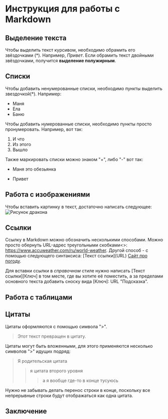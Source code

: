 # Инструкция для работы с Markdown

## Выделение текста
Чтобы выделить текст курсивом, необходимо обрамить его звёздочками (*). Например, *Привет*.
Если обрамить текст двойными звёздочками, получится **выделение полужирным**.

## Списки

Чтобы добавить ненумерованные списки, необходимо пункты выделить звездочкой(*). Например:
* Маня
* Ела
* Баню

Чтобы добавить нумерованные списки, необходимо пункты просто пронумеровать. Например, вот так:
1. И что
2. Из этого 
3. Вышло

Также маркировать списки можно знаком "+", либо "-" вот так:
+ Маня это обезьянка
- Привет

## Работа с изображениями
Чтобы вставить картинку в текст, достаточно написать следующее: ![Рисунок дракона](dragon.jpg)

## Ссылки
Ссылку в Markdown можно обозначить несколькими способами. Можно просто обернуть URL-адрес треугольными скобками<>: <https://www.accuweather.com/ru/world-weather>. Другой способ - с помощью следующего синтаксиса: [Текст ссылки]​(URL) [Сайт про погоду](https://www.accuweather.com/ru/world-weather). 

Для вставки ссылки в *справочном* стиле нужно написать [Текст ссылки]​[Ключ] в том месте, где вы хотите её поместить, а за пределами основного текста добавить сноску вида [Ключ]: URL "Подсказка".

## Работа с таблицами

## Цитаты
Цитаты оформляются с помощью символа ">". 
> Этот текст превращен в цитату.

Цитаты могут быть вложенными, для этого применяются несколько символов ">" идущих подряд:
> Я родительская цитата
>>я цитата второго уровня
>>>а я вообще где-то в конце тусуюсь

Нужно не забывать делать перенос строки в конце, поскольку все непрерывные строки будут отображаться как одна цитата.
## Заключение